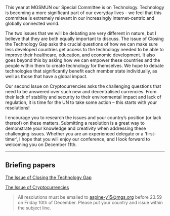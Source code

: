 This year at MGSMUN our Special Committee is on Technology. Technology is becoming a more significant part of our everyday lives - we feel that this committee is extremely relevant in our increasingly internet-centric and globally connected world.

The two issues that we will be debating are very different in nature, but I believe that they are both equally important to discuss. The issue of Closing the Technology Gap asks the crucial questions of how we can make sure less developed countries get access to the technology needed to be able to improve their healthcare, education, and economic development. It also goes beyond this by asking how we can empower these countries and the people within them to create technology for themselves. We hope to debate technologies that significantly benefit each member state individually, as well as those that have a global impact.

Our second Issue on Cryptocurrencies asks the challenging questions that need to be answered over such new and decentralised currencies. From their lack of stability and security to their environmental impact and lack of regulation, it is time for the UN to take some action – this starts with your resolutions!

I encourage you to research the issues and your country’s position (or lack thereof) on these matters. Submitting a resolution is a great way to demonstrate your knowledge and creativity when addressing these challenging issues. Whether you are an experienced delegate or a ‘first-timer’, I hope that you will enjoy our conference, and I look forward to welcoming you on December 11th.

---
## Briefing papers

[The Issue of Closing the Technology Gap](/committees/tech-speccom/issue1)

[The Issue of Cryptocurrencies](/committees/tech-speccom/issue2)

> All resolutions must be emailed to aspine-y15@mgs.org before 23.59 on Friday 10th of December. Please put your country and issue within the subject line.
